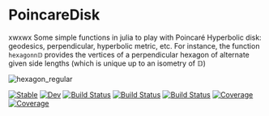 # PoincareDisk
xwxwx
Some simple functions in julia to play with Poincaré Hyperbolic disk: geodesics, perpendicular, hyperbolic metric, etc. 
For instance, the function `hexagonn𝔻` provides the vertices of a perpendicular hexagon of alternate given side lengths (which is unique up to an isometry of 𝔻)
 
![hexagon_regular](https://user-images.githubusercontent.com/14992507/191103315-32ab1872-8d9b-4f84-82d5-00e764e389f9.png)


[![Stable](https://img.shields.io/badge/docs-stable-blue.svg)](https://edljk.github.io/PoincareDisk.jl/stable/)
[![Dev](https://img.shields.io/badge/docs-dev-blue.svg)](https://edljk.github.io/PoincareDisk.jl/dev/)
[![Build Status](https://travis-ci.com/edljk/PoincareDisk.jl.svg?branch=main)](https://travis-ci.com/edljk/PoincareDisk.jl)
[![Build Status](https://ci.appveyor.com/api/projects/status/github/edljk/PoincareDisk.jl?svg=true)](https://ci.appveyor.com/project/edljk/PoincareDisk-jl)
[![Build Status](https://api.cirrus-ci.com/github/edljk/PoincareDisk.jl.svg)](https://cirrus-ci.com/github/edljk/PoincareDisk.jl)
[![Coverage](https://codecov.io/gh/edljk/PoincareDisk.jl/branch/main/graph/badge.svg)](https://codecov.io/gh/edljk/PoincareDisk.jl)
[![Coverage](https://coveralls.io/repos/github/edljk/PoincareDisk.jl/badge.svg?branch=main)](https://coveralls.io/github/edljk/PoincareDisk.jl?branch=main)
